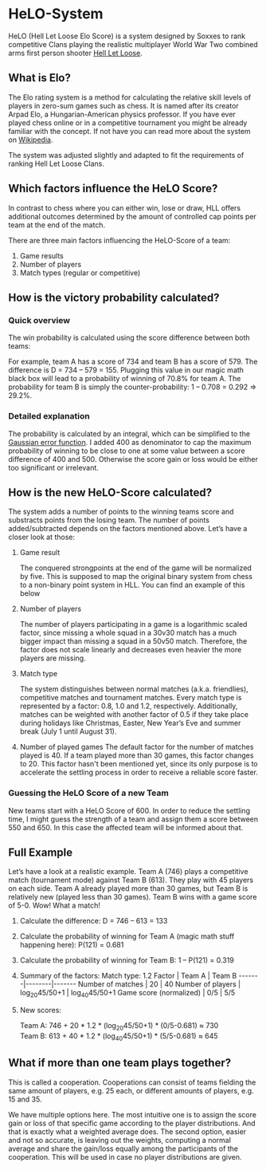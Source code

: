 # HeLO-System

HeLO (Hell Let Loose Elo Score) is a system designed by Soxxes to rank competitive Clans playing the realistic multiplayer World War Two combined arms first person shooter [Hell Let Loose](https://store.steampowered.com/app/686810/Hell_Let_Loose/).

## What is Elo?

The Elo rating system is a method for calculating the relative skill levels of players in zero-sum games such as chess. It is named after its creator Arpad Elo, a Hungarian-American physics professor. 
If you have ever played chess online or in a competitive tournament you might be already familiar with the concept.
If not have you can read more about the system on [Wikipedia](https://en.wikipedia.org/wiki/Elo_rating_system).

The system was adjusted slightly and adapted to fit the requirements of ranking Hell Let Loose Clans. 

## Which factors influence the HeLO Score?

In contrast to chess where you can either win, lose or draw, HLL offers additional outcomes determined by the amount of controlled cap points per team at the end of the match.

There are three main factors influencing the HeLO-Score of a team:
1. Game results
2. Number of players
3. Match types (regular or competitive)

## How is the victory probability calculated?

### Quick overview

The win probability is calculated using the score difference between both teams:

For example, team A has a score of 734 and team B has a score of 579.
The difference is D = 734 – 579 = 155. Plugging this value in our magic math
black box will lead to a probability of winning of 70.8% for team A. The
probability for team B is simply the counter-probability: 1 – 0.708 = 0.292 => 29.2%.

### Detailed explanation

The probability is calculated by an integral, which can be simplified
to the [Gaussian error function](https://en.wikipedia.org/wiki/Error_function). I added 400 as denominator to cap the maximum
probability of winning to be close to one at some value between a score
difference of 400 and 500. Otherwise the score gain or loss would be either
too significant or irrelevant.

## How is the new HeLO-Score calculated?

The system adds a number of points to the winning teams score and substracts points from the losing team. The number of points added/subtracted depends on the factors mentioned above. Let’s have a closer look at those:

1. Game result

    The conquered strongpoints at the end of the game will be
    normalized by five. This is supposed to map the original binary system
    from chess to a non-binary point system in HLL. You can find an example of this below

2. Number of players

    The number of players participating in a game is a logarithmic scaled factor, since
    missing a whole squad in a 30v30 match has a much bigger impact
    than missing a squad in a 50v50 match. Therefore, the factor does not scale
    linearly and decreases even heavier the more players are missing.

3. Match type

    The system distinguishes between normal matches (a.k.a. friendlies), competitive matches and tournament matches.
    Every match type is represented by a factor: 0.8, 1.0 and 1.2, respectively.
    Additionally, matches can be weighted with another factor of 0.5 if they take
    place during holidays like Christmas, Easter, New Year’s Eve and summer break (July
    1 until August 31).

4. Number of played games
    The default factor for the number of matches played is 40. If a team played more than 30 games, this factor changes to 20. This factor hasn't been mentioned yet, since its only purpose is to accelerate the settling process in order to receive a reliable score faster.

### Guessing the HeLO Score of a new Team

New teams start with a HeLO Score of 600. In order to reduce the settling time, I might guess the
strength of a team and assign them a score between 550 and 650. In this case the affected team will be informed about that.

## Full Example

Let’s have a look at a realistic example. Team A (746) plays a
competitive match (tournament mode) against Team B (613). They play with 45
players on each side. Team A already played more than 30 games, but Team B is
relatively new (played less than 30 games). Team B wins with a game score of 5-0.
Wow! What a match!

1. Calculate the difference: D = 746 – 613 = 133
2. Calculate the probability of winning for Team A (magic math stuff happening here): P(121) = 0.681
3. Calculate the probability of winning for Team B: 1 – P(121) = 0.319
4. Summary of the factors:
    Match type: 1.2 
    Factor | Team A | Team B
    -------|--------|-------
    Number of matches | 20 | 40
    Number of players | log<sub>20</sub>45/50+1 | log<sub>40</sub>45/50+1
    Game score (normalized) | 0/5 | 5/5
5. New scores:

    Team A: 746 + 20 * 1.2 * (log<sub>20</sub>45/50+1) * (0/5-0.681) ≈ 730<br>
    Team B: 613 + 40 * 1.2 * (log<sub>40</sub>45/50+1) * (5/5-0.681) ≈ 645

## What if more than one team plays together?
This is called a cooperation. Cooperations can consist of teams fielding
the same amount of players, e.g. 25 each, or different amounts of players, e.g.
15 and 35.

We have multiple options here. The most intuitive one is to assign the
score gain or loss of that specific game according to the player distributions.
And that is exactly what a weighted average does. The second option, easier and
not so accurate, is leaving out the weights, computing a normal average and
share the gain/loss equally among the participants of the cooperation. This
will be used in case no player distributions are given.
